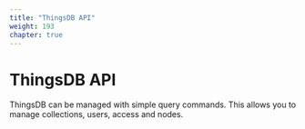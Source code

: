 ```yaml
---
title: "ThingsDB API"
weight: 193
chapter: true
---
```


# ThingsDB API

ThingsDB can be managed with simple query commands. This allows you to manage
collections, users, access and nodes.
